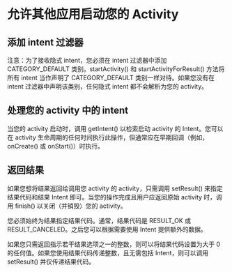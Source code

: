 # 允许其他应用启动您的 Activity

## 添加 intent 过滤器

注意：为了接收隐式 intent，您必须在 intent 过滤器中添加 CATEGORY_DEFAULT 类别。startActivity() 和 startActivityForResult() 方法将所有 intent 当作声明了 CATEGORY_DEFAULT 类别一样对待。如果您没有在 intent 过滤器中声明该类别，任何隐式 intent 都不会解析为您的 activity。

## 处理您的 activity 中的 intent

当您的 activity 启动时，调用 getIntent() 以检索启动 activity 的 Intent。您可以在 activity 生命周期的任何时间执行此操作，但通常应在早期回调（例如，onCreate() 或 onStart()）时执行。

## 返回结果

如果您想将结果返回给调用您 activity 的 activity，只需调用 setResult() 来指定结果代码和结果 Intent 即可。当您的操作完成且用户应返回原始 activity 时，调用 finish() 以关闭（并销毁）您的 activity。

您必须始终为结果指定结果代码。通常，结果代码是 RESULT_OK 或 RESULT_CANCELED。之后您可以根据需要使用 Intent 提供额外的数据。

如果您只需返回指示若干结果选项之一的整数，则可以将结果代码设置为大于 0 的任何值。如果您使用结果代码传递整数，且无需包括 Intent，则可以调用 setResult() 并仅传递结果代码。